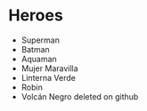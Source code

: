 # Heroes

* Superman
* Batman
* Aquaman
* Mujer Maravilla
* Linterna Verde
* Robin
* Volcán Negro deleted on github
